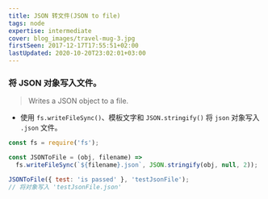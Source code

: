 ```yaml
---
title: JSON 转文件(JSON to file)
tags: node
expertise: intermediate
cover: blog_images/travel-mug-3.jpg
firstSeen: 2017-12-17T17:55:51+02:00
lastUpdated: 2020-10-20T23:02:01+03:00
---
```


### 将 JSON 对象写入文件。
> Writes a JSON object to a file.

- 使用 `fs.writeFileSync()`、模板文字和 `JSON.stringify()` 将 `json` 对象写入 `.json` 文件。

```js
const fs = require('fs');

const JSONToFile = (obj, filename) =>
  fs.writeFileSync(`${filename}.json`, JSON.stringify(obj, null, 2));
```

```js
JSONToFile({ test: 'is passed' }, 'testJsonFile');
// 将对象写入 'testJsonFile.json'
```
